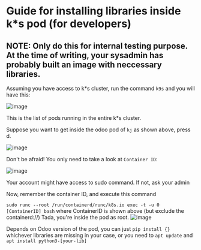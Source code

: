 # Guide for installing libraries inside k*s pod (for developers)

## NOTE: Only do this for internal testing purpose. At the time of writing, your sysadmin has probably built an image with neccessary libraries.

Assuming you have access to k*s cluster, run the command ```k9s``` and you will have this:

![image](https://github.com/user-attachments/assets/5f2b0ef7-37f3-4af3-8213-092b74d7d630)

This is the list of pods running in the entire k*s cluster. 

Suppose you want to get inside the odoo pod of ```kj``` as shown above, press d.

![image](https://github.com/user-attachments/assets/7062c147-32f0-4495-8655-d8855eee16af)

Don't be afraid! You only need to take a look at ```Container ID```:

![image](https://github.com/user-attachments/assets/b6ce1a73-9195-4ce1-97b5-bd35a6926300)

Your account might have access to sudo command. If not, ask your admin

Now, remember the container ID, and execute this command

``` sudo runc --root /run/containerd/runc/k8s.io exec -t -u 0 [ContainerID] bash ``` where ContainerID is shown above (but exclude the containerd://)
Tada, you're inside the pod as root. 
![image](https://github.com/user-attachments/assets/369f6a9d-7fab-4ed0-b141-85449ec577f7)

Depends on Odoo version of the pod, you can just ```pip install {} ``` whichever libraries are missing in your case, or you need to ```apt update``` and ```apt install python3-[your-lib]```
